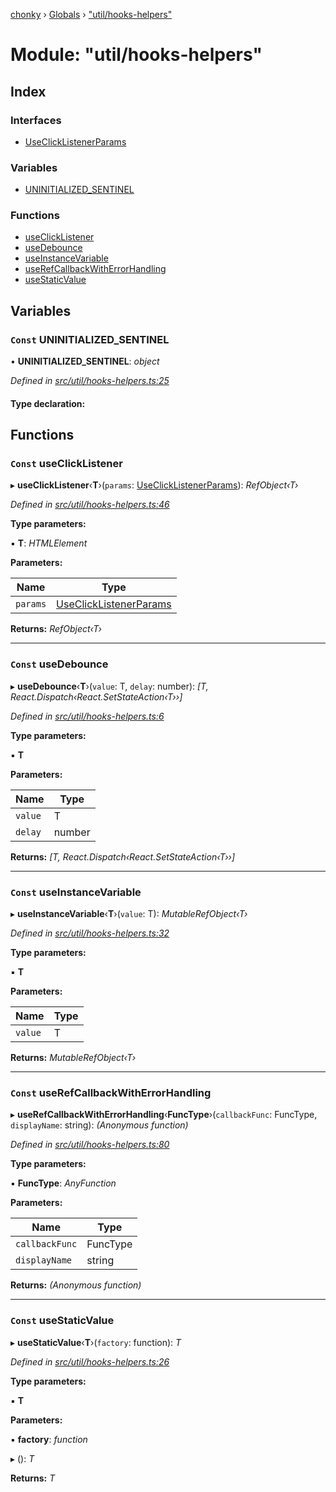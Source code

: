 [chonky](../README.md) › [Globals](../globals.md) › ["util/hooks-helpers"](_util_hooks_helpers_.md)

# Module: "util/hooks-helpers"

## Index

### Interfaces

* [UseClickListenerParams](../interfaces/_util_hooks_helpers_.useclicklistenerparams.md)

### Variables

* [UNINITIALIZED_SENTINEL](_util_hooks_helpers_.md#const-uninitialized_sentinel)

### Functions

* [useClickListener](_util_hooks_helpers_.md#const-useclicklistener)
* [useDebounce](_util_hooks_helpers_.md#const-usedebounce)
* [useInstanceVariable](_util_hooks_helpers_.md#const-useinstancevariable)
* [useRefCallbackWithErrorHandling](_util_hooks_helpers_.md#const-userefcallbackwitherrorhandling)
* [useStaticValue](_util_hooks_helpers_.md#const-usestaticvalue)

## Variables

### `Const` UNINITIALIZED_SENTINEL

• **UNINITIALIZED_SENTINEL**: *object*

*Defined in [src/util/hooks-helpers.ts:25](https://github.com/TimboKZ/Chonky/blob/4792a84/src/util/hooks-helpers.ts#L25)*

#### Type declaration:

## Functions

### `Const` useClickListener

▸ **useClickListener**‹**T**›(`params`: [UseClickListenerParams](../interfaces/_util_hooks_helpers_.useclicklistenerparams.md)): *RefObject‹T›*

*Defined in [src/util/hooks-helpers.ts:46](https://github.com/TimboKZ/Chonky/blob/4792a84/src/util/hooks-helpers.ts#L46)*

**Type parameters:**

▪ **T**: *HTMLElement*

**Parameters:**

Name | Type |
------ | ------ |
`params` | [UseClickListenerParams](../interfaces/_util_hooks_helpers_.useclicklistenerparams.md) |

**Returns:** *RefObject‹T›*

___

### `Const` useDebounce

▸ **useDebounce**‹**T**›(`value`: T, `delay`: number): *[T, React.Dispatch‹React.SetStateAction‹T››]*

*Defined in [src/util/hooks-helpers.ts:6](https://github.com/TimboKZ/Chonky/blob/4792a84/src/util/hooks-helpers.ts#L6)*

**Type parameters:**

▪ **T**

**Parameters:**

Name | Type |
------ | ------ |
`value` | T |
`delay` | number |

**Returns:** *[T, React.Dispatch‹React.SetStateAction‹T››]*

___

### `Const` useInstanceVariable

▸ **useInstanceVariable**‹**T**›(`value`: T): *MutableRefObject‹T›*

*Defined in [src/util/hooks-helpers.ts:32](https://github.com/TimboKZ/Chonky/blob/4792a84/src/util/hooks-helpers.ts#L32)*

**Type parameters:**

▪ **T**

**Parameters:**

Name | Type |
------ | ------ |
`value` | T |

**Returns:** *MutableRefObject‹T›*

___

### `Const` useRefCallbackWithErrorHandling

▸ **useRefCallbackWithErrorHandling**‹**FuncType**›(`callbackFunc`: FuncType, `displayName`: string): *(Anonymous function)*

*Defined in [src/util/hooks-helpers.ts:80](https://github.com/TimboKZ/Chonky/blob/4792a84/src/util/hooks-helpers.ts#L80)*

**Type parameters:**

▪ **FuncType**: *AnyFunction*

**Parameters:**

Name | Type |
------ | ------ |
`callbackFunc` | FuncType |
`displayName` | string |

**Returns:** *(Anonymous function)*

___

### `Const` useStaticValue

▸ **useStaticValue**‹**T**›(`factory`: function): *T*

*Defined in [src/util/hooks-helpers.ts:26](https://github.com/TimboKZ/Chonky/blob/4792a84/src/util/hooks-helpers.ts#L26)*

**Type parameters:**

▪ **T**

**Parameters:**

▪ **factory**: *function*

▸ (): *T*

**Returns:** *T*
